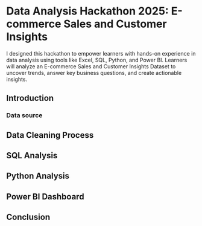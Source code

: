 # Data Analysis Hackathon 2025: E-commerce Sales and Customer Insights
I designed this hackathon to empower learners with hands-on experience in data analysis using tools like Excel, SQL, Python, and Power BI. Learners will analyze an E-commerce Sales and Customer Insights Dataset to uncover trends, answer key business questions, and create actionable insights.

## Introduction
### Data source 



## Data Cleaning Process


## SQL Analysis


## Python Analysis



## Power BI Dashboard


## Conclusion


